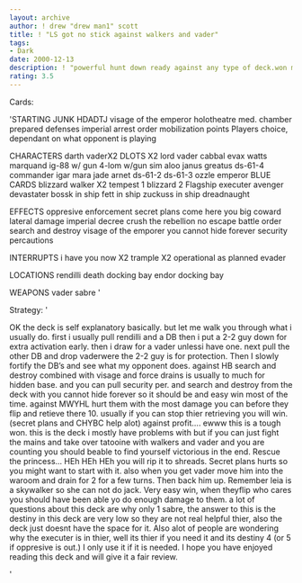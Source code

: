 ```yaml
---
layout: archive
author: ! drew "drew man1" scott
title: ! "LS got no stick against walkers and vader"
tags:
- Dark
date: 2000-12-13
description: ! "powerful hunt down ready against any type of deck.won me a couple local tournaments placed high in states."
rating: 3.5
---
```

Cards: 

'STARTING JUNK
HDADTJ
visage of the emperor
holotheatre
med. chamber
prepared defenses
imperial arrest order
mobilization points
Players choice, dependant on what opponent is playing

CHARACTERS
darth vaderX2
DLOTS X2
lord vader
cabbal evax
watts
marquand
ig-88 w/ gun
4-lom w/gun
sim aloo
janus greatus
ds-61-4
commander igar
mara jade
arnet
ds-61-2
ds-61-3
ozzle
emperor
BLUE CARDS
blizzard walker X2
tempest 1
blizzard 2
Flagship executer
avenger
devastater
bossk in ship
fett in ship
zuckuss in ship
dreadnaught

EFFECTS
oppresive enforcement
secret plans
come here you big coward
lateral damage
imperial decree
crush the rebellion
no escape
battle order
search and destroy
visage of the emporer
you cannot hide forever
security percautions

INTERRUPTS
i have you now X2
trample X2
operational as planned
evader

LOCATIONS
rendilli
death  docking bay
endor docking bay

WEAPONS
vader sabre
'

Strategy: '

OK the deck is self explanatory basically. but let me walk you through what i usually do. first i usually pull rendilli and a DB then i put a 2-2 guy down for extra activation early. then i draw for a vader unlessi have one. next pull the other DB and drop vaderwere the 2-2 guy is for protection. Then I slowly fortify the DB’s and see what my opponent does.
	 against HB search and destroy combined with visage and force drains is usually to much for hidden base. and you can pull security per. and search and destroy from the deck with you cannot hide forever so it should be and easy win most of the time.
	  against MWYHL hurt them with the most damage you can before they flip and retieve there 10. usually if you can stop thier retrieving you will win. (secret plans and CHYBC help alot)
	  against profit.... ewww this is a tough won. this is the deck i mostly have problems with but if you can just fight the mains and take over tatooine with walkers and vader and you are counting you should beable to find yourself victorious in the end.
	  Rescue the princess... HEh HEh HEh you will rip it to shreads. Secret plans hurts so you might want to start with it. also when you get vader move him into the waroom and drain for 2 for a few turns. Then back him up. Remember leia is a skywalker so she can not do jack. Very easy win, when theyflip who cares you should have been able yo do enough damage to them.
	 a lot of questions about this deck are why only 1 sabre, the answer to this is the destiny in this deck are very low so they are not real helpful thier, also the deck just doesnt have the space for it.
	 Also alot of people are wondering why the executer is in thier, well its thier if you need it and its destiny 4 (or 5 if oppresive is out.) I only use it if it is needed.
	 I hope you have enjoyed reading this deck and will give it a fair review.

'